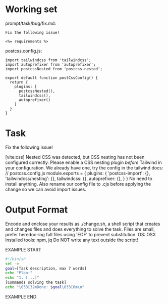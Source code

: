 # Working set

prompt/task/bug/fix.md:
```
Fix the following issue!

<%= requirements %>
```

postcss.config.js:
```
import tailwindcss from 'tailwindcss';
import autoprefixer from 'autoprefixer';
import postcssNested from 'postcss-nested';

export default function postCssConfig() {
  return {
    plugins: [
      postcssNested(),
      tailwindcss(),
      autoprefixer()
    ]
  }
}

```


# Task

Fix the following issue!

[vite:css] Nested CSS was detected, but CSS nesting has not been configured correctly. Please enable a CSS nesting plugin *before* Tailwind in your configuration.
We already have one, try the config in the tailwind docs:
// postcss.config.js module.exports = {
  plugins: {
    &#39;postcss-import&#39;: {},
    &#39;tailwindcss/nesting&#39;: {},
    tailwindcss: {},
    autoprefixer: {},
  }
}
No need to install anything.
Also rename our config file to .cjs before applying the change so we can avoid import issues.


# Output Format

Encode and enclose your results as ./change.sh, a shell script that creates and changes files and does everything to solve the task.
Files are small, prefer heredoc-ing full files using 'EOF' to prevent substitution.
OS: OSX
Installed tools: npm, jq
Do NOT write any text outside the script!

EXAMPLE START

```sh
#!/bin/sh
set -e
goal=[Task description, max 7 words]
echo "Plan:"
echo "1. [...]"
[Commands solving the task]
echo "\033[32mDone: $goal\033[0m\n"
```

EXAMPLE END

